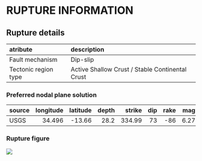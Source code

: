 # RUPTURE INFORMATION
    
## Rupture details

| atribute             | description                                     |
|:---------------------|:------------------------------------------------|
| Fault mechanism      | Dip-slip                                        |
| Tectonic region type | Active Shallow Crust / Stable Continental Crust |

### Preferred nodal plane solution

| source   |   longitude |   latitude |   depth |   strike |   dip |   rake |   mag |
|:---------|------------:|-----------:|--------:|---------:|------:|-------:|------:|
| USGS     |      34.496 |     -13.66 |    28.2 |   334.99 |    73 |    -86 |  6.27 |

### Rupture figure

![](earthquake_ruptures.png)

